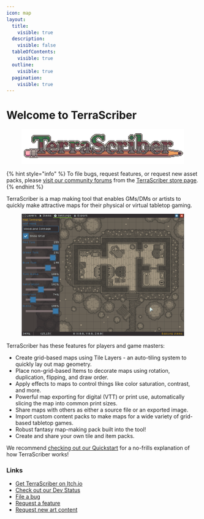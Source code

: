 ```yaml
---
icon: map
layout:
  title:
    visible: true
  description:
    visible: false
  tableOfContents:
    visible: true
  outline:
    visible: true
  pagination:
    visible: true
---
```


# Welcome to TerraScriber

<figure><img src=".gitbook/assets/logo-2x.png" alt=""><figcaption></figcaption></figure>

{% hint style="info" %}
To file bugs, request features, or request new asset packs, please [visit our community forums](https://narfox.itch.io/terrascriber/community) from the [TerraScriber store page](https://narfox.itch.io/terrascriber).
{% endhint %}

TerraScriber is a map making tool that enables GMs/DMs or artists to quickly make attractive maps for their physical or virtual tabletop gaming.

<figure><img src=".gitbook/assets/fx-sepia.png" alt=""><figcaption></figcaption></figure>

TerraScriber has these features for players and game masters:

* Create grid-based maps using Tile Layers - an auto-tiling system to quickly lay out map geometry.
* Place non-grid-based Items to decorate maps using rotation, duplication, flipping, and draw order.
* Apply effects to maps to control things like color saturation, contrast, and more.
* Powerful map exporting for digital (VTT) or print use, automatically slicing the map into common print sizes.
* Share maps with others as either a source file or an exported image.
* Import custom content packs to make maps for a wide variety of grid-based tabletop games.
* Robust fantasy map-making pack built into the tool!
* Create and share your own tile and item packs.

We recommend [checking out our Quickstart](getting-started/quickstart.md) for a no-frills explanation of how TerraScriber works!

### Links

* [Get TerraScriber on Itch.io](https://narfox.itch.io/terrascriber)
* [Check out our Dev Status](https://trello.com/b/a6j9ABxB/terrascriber)
* [File a bug](https://itch.io/t/4468451/bugs)
* [Request a feature](https://itch.io/t/4468466/feature-requests)
* [Request new art content](https://itch.io/t/4468470/art-requests)

